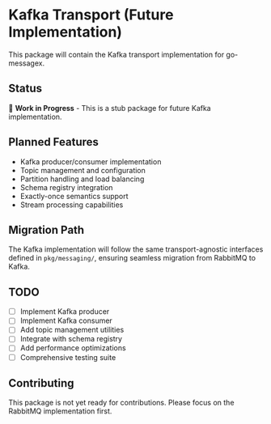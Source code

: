 # Kafka Transport (Future Implementation)

This package will contain the Kafka transport implementation for go-messagex.

## Status

🚧 **Work in Progress** - This is a stub package for future Kafka implementation.

## Planned Features

- Kafka producer/consumer implementation
- Topic management and configuration
- Partition handling and load balancing
- Schema registry integration
- Exactly-once semantics support
- Stream processing capabilities

## Migration Path

The Kafka implementation will follow the same transport-agnostic interfaces defined in `pkg/messaging/`, ensuring seamless migration from RabbitMQ to Kafka.

## TODO

- [ ] Implement Kafka producer
- [ ] Implement Kafka consumer
- [ ] Add topic management utilities
- [ ] Integrate with schema registry
- [ ] Add performance optimizations
- [ ] Comprehensive testing suite

## Contributing

This package is not yet ready for contributions. Please focus on the RabbitMQ implementation first.
